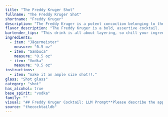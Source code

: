 ```yaml
---
title: "The Freddy Kruger Shot"
fullname: "The Freddy Kruger Shot"
shortname: "Freddy Kruger"
description: "The Freddy Kruger is a potent concoction belonging to the layered shot family. Its origins are likely recent and informal, reflecting a trend of combining strong spirits in a visually appealing, if not particularly refined, manner. "
flavor_description: "The Freddy Kruger is a bold, assertive cocktail.  The Jägermeister brings its signature herbal and spiced notes, while the Sambuca contributes a sweet, licorice-forward flavor. Vodka serves as a clean canvas, allowing the other flavors to shine. Expect a complex mix of bitter, sweet, and licorice, with a slightly warming finish. It's not for the faint of heart, but for those who enjoy adventurous flavor combinations. "
bartender_tips: "This drink is all about layering, so chill your ingredients beforehand for the best visual effect.  Pour the Jägermeister slowly down the side of the glass, followed by the Sambuca (it'll float), and top with vodka for a clean finish.  Don't stir – you want distinct layers!  Use a shot glass for a traditional presentation or a rocks glass for a larger serving. "
ingredients:
  - item: "Jägermeister"
    measure: "0.5 oz"
  - item: "Sambuca"
    measure: "0.5 oz"
  - item: "Vodka"
    measure: "0.5 oz"
instructions:
  - item: "make it an ample size shot!!."
glass: "Shot glass"
category: "shot"
has_alcohol: true
base_spirit: "vodka"
family: ""
visual: "## Freddy Kruger Cocktail: LLM Prompt**Please describe the appearance of a cocktail called Freddy Kruger made with Jägermeister, Sambuca, and Vodka. **Consider the following:*** **Color:** What is the dominant color? Are there layers, gradients, or a swirl of colors?* **Clarity:** Is the cocktail clear, cloudy, or opaque?* **Texture:**  Is it smooth, syrupy, or icy?* **Garnish:** Are there any garnishes, and if so, what are they?* **Glassware:** What type of glass is it served in?**The goal is to create a vivid description of the cocktail's visual appeal, capturing its essence and potential symbolism related to the name Freddy Kruger.** "
source: "thecocktaildb"
---
```


